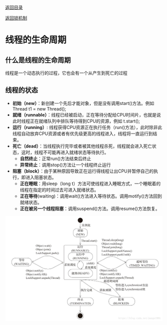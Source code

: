 [返回目录](/README.md)

[返回锁机制](/02/03.md)

# 线程的生命周期

## 什么是线程的生命周期

线程是一个动态执行的过程，它也会有一个从产生到死亡的过程

## 线程的状态

- **初始（new）**：新创建一个先后才能对象，但是没有调用start()方法。例如Thread t1 = new Thread();
- **就绪（runnable）**：线程已经被启动，正在等待分配给CPU时间片，也就是说此时线程正在就绪队列中排队等待得到CPU的资源，例如 t.start();
- **运行（running）**: 线程获得CPU资源正在执行任务（run()方法），此时除非此线程自动放弃CPU资源或者有优先级更高的线程进入，线程将一直运行到结束。
- **死亡（dead）**：当线程执行完毕或者被其他线程杀死，线程就会进入死亡状态，这时，线程不可能再进入就绪状态等待执行。
  - **自然终止**：正常run()方法结束后终止
  - **异常终止**：调用stop()方法让一个线程终止运行
- **阻塞（block）**：由于某种原因导致正在运行得线程让出CPU并暂停自己的执行，即进入阻塞状态。
  - **正在睡眠**：用sleep（long t）方法可使线程进入睡眠方式，一个睡眠着的线程在指定的时间过去可进入就绪状态。
  - **正在等待**(waiting)：调用wait()方法进入等待状态。调用motify()方法回到就绪状态。
  - **正在被另一个线程阻塞**：调用suspend()方法。调用resume()方法恢复。



![](assets/2018070117435683.jpg)

